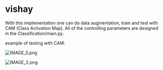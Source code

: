 # vishay

With this implementation one can do data augmentation, train and test with CAM (Class Activation Map). All of the 
controlling parameters are designed in the Classification/main.py.

example of testing with CAM:

![IMAGE_5.png](Classification%2Fmodels%2Fmodel_139DM15C16_2023-09-18_10-45_acc_0%2FIMAGE_5.png)

![IMAGE_2.png](Classification%2Fmodels%2Fmodel_139DM15C16_2023-09-18_10-45_acc_0%2FIMAGE_2.png)

